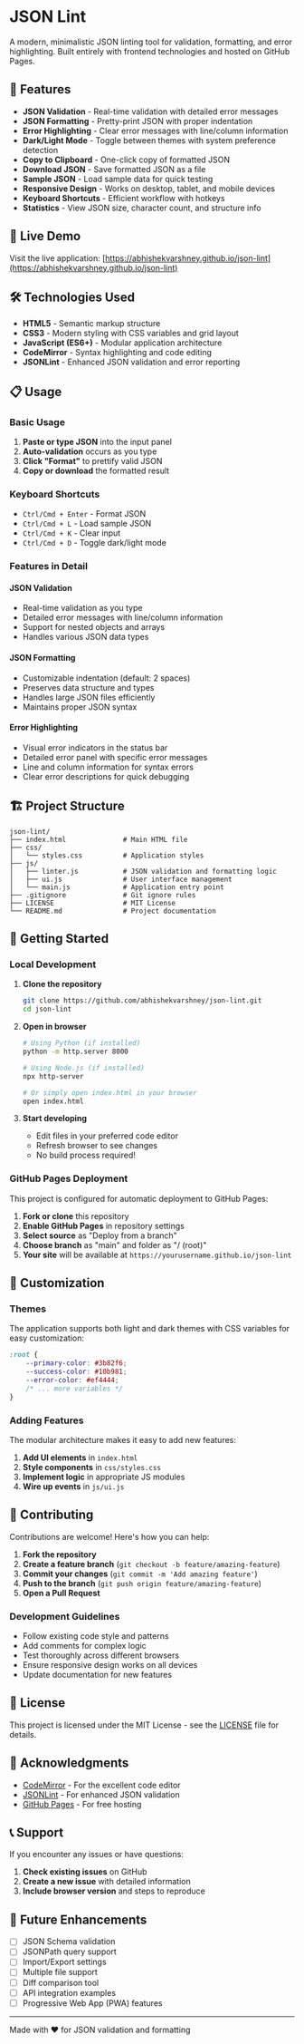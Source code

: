 # JSON Lint

A modern, minimalistic JSON linting tool for validation, formatting, and error highlighting. Built entirely with frontend technologies and hosted on GitHub Pages.

## 🚀 Features

- **JSON Validation** - Real-time validation with detailed error messages
- **JSON Formatting** - Pretty-print JSON with proper indentation
- **Error Highlighting** - Clear error messages with line/column information
- **Dark/Light Mode** - Toggle between themes with system preference detection
- **Copy to Clipboard** - One-click copy of formatted JSON
- **Download JSON** - Save formatted JSON as a file
- **Sample JSON** - Load sample data for quick testing
- **Responsive Design** - Works on desktop, tablet, and mobile devices
- **Keyboard Shortcuts** - Efficient workflow with hotkeys
- **Statistics** - View JSON size, character count, and structure info

## 🎯 Live Demo

Visit the live application: [https://abhishekvarshney.github.io/json-lint](https://abhishekvarshney.github.io/json-lint)

## 🛠️ Technologies Used

- **HTML5** - Semantic markup structure
- **CSS3** - Modern styling with CSS variables and grid layout
- **JavaScript (ES6+)** - Modular application architecture
- **CodeMirror** - Syntax highlighting and code editing
- **JSONLint** - Enhanced JSON validation and error reporting

## 📋 Usage

### Basic Usage

1. **Paste or type JSON** into the input panel
2. **Auto-validation** occurs as you type
3. **Click "Format"** to prettify valid JSON
4. **Copy or download** the formatted result

### Keyboard Shortcuts

- `Ctrl/Cmd + Enter` - Format JSON
- `Ctrl/Cmd + L` - Load sample JSON
- `Ctrl/Cmd + K` - Clear input
- `Ctrl/Cmd + D` - Toggle dark/light mode

### Features in Detail

#### JSON Validation
- Real-time validation as you type
- Detailed error messages with line/column information
- Support for nested objects and arrays
- Handles various JSON data types

#### JSON Formatting
- Customizable indentation (default: 2 spaces)
- Preserves data structure and types
- Handles large JSON files efficiently
- Maintains proper JSON syntax

#### Error Highlighting
- Visual error indicators in the status bar
- Detailed error panel with specific error messages
- Line and column information for syntax errors
- Clear error descriptions for quick debugging

## 🏗️ Project Structure

```
json-lint/
├── index.html              # Main HTML file
├── css/
│   └── styles.css          # Application styles
├── js/
│   ├── linter.js           # JSON validation and formatting logic
│   ├── ui.js               # User interface management
│   └── main.js             # Application entry point
├── .gitignore              # Git ignore rules
├── LICENSE                 # MIT License
└── README.md               # Project documentation
```

## 🚀 Getting Started

### Local Development

1. **Clone the repository**
   ```bash
   git clone https://github.com/abhishekvarshney/json-lint.git
   cd json-lint
   ```

2. **Open in browser**
   ```bash
   # Using Python (if installed)
   python -m http.server 8000
   
   # Using Node.js (if installed)
   npx http-server
   
   # Or simply open index.html in your browser
   open index.html
   ```

3. **Start developing**
   - Edit files in your preferred code editor
   - Refresh browser to see changes
   - No build process required!

### GitHub Pages Deployment

This project is configured for automatic deployment to GitHub Pages:

1. **Fork or clone** this repository
2. **Enable GitHub Pages** in repository settings
3. **Select source** as "Deploy from a branch"
4. **Choose branch** as "main" and folder as "/ (root)"
5. **Your site** will be available at `https://yourusername.github.io/json-lint`

## 🎨 Customization

### Themes
The application supports both light and dark themes with CSS variables for easy customization:

```css
:root {
    --primary-color: #3b82f6;
    --success-color: #10b981;
    --error-color: #ef4444;
    /* ... more variables */
}
```

### Adding Features
The modular architecture makes it easy to add new features:

1. **Add UI elements** in `index.html`
2. **Style components** in `css/styles.css`
3. **Implement logic** in appropriate JS modules
4. **Wire up events** in `js/ui.js`

## 🤝 Contributing

Contributions are welcome! Here's how you can help:

1. **Fork the repository**
2. **Create a feature branch** (`git checkout -b feature/amazing-feature`)
3. **Commit your changes** (`git commit -m 'Add amazing feature'`)
4. **Push to the branch** (`git push origin feature/amazing-feature`)
5. **Open a Pull Request**

### Development Guidelines

- Follow existing code style and patterns
- Add comments for complex logic
- Test thoroughly across different browsers
- Ensure responsive design works on all devices
- Update documentation for new features

## 📝 License

This project is licensed under the MIT License - see the [LICENSE](LICENSE) file for details.

## 🙏 Acknowledgments

- [CodeMirror](https://codemirror.net/) - For the excellent code editor
- [JSONLint](https://github.com/zaach/jsonlint) - For enhanced JSON validation
- [GitHub Pages](https://pages.github.com/) - For free hosting

## 📞 Support

If you encounter any issues or have questions:

1. **Check existing issues** on GitHub
2. **Create a new issue** with detailed information
3. **Include browser version** and steps to reproduce

## 🔮 Future Enhancements

- [ ] JSON Schema validation
- [ ] JSONPath query support
- [ ] Import/Export settings
- [ ] Multiple file support
- [ ] Diff comparison tool
- [ ] API integration examples
- [ ] Progressive Web App (PWA) features

---

Made with ❤️ for JSON validation and formatting
